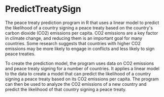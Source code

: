 # PredictTreatySign
 The peace treaty prediction program in R that uses a linear model to predict the likelihood of a country signing a peace treaty based on the country's carbon dioxide (CO2) emissions per capita. CO2 emissions are a key factor in climate change, and reducing them is an important goal for many countries. Some research suggests that countries with higher CO2 emissions may be more likely to engage in conflicts and less likely to sign peace treaties.

To create the prediction model, the program uses data on CO2 emissions and peace treaty signing for a number of countries. It applies a linear model to the data to create a model that can predict the likelihood of a country signing a peace treaty based on its CO2 emissions per capita. The program can then be used to analyze the CO2 emissions of a new country and predict the likelihood of that country signing a peace treaty.

